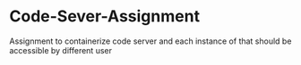# Code-Sever-Assignment
Assignment to containerize code server and each instance of that should be accessible by different user  
